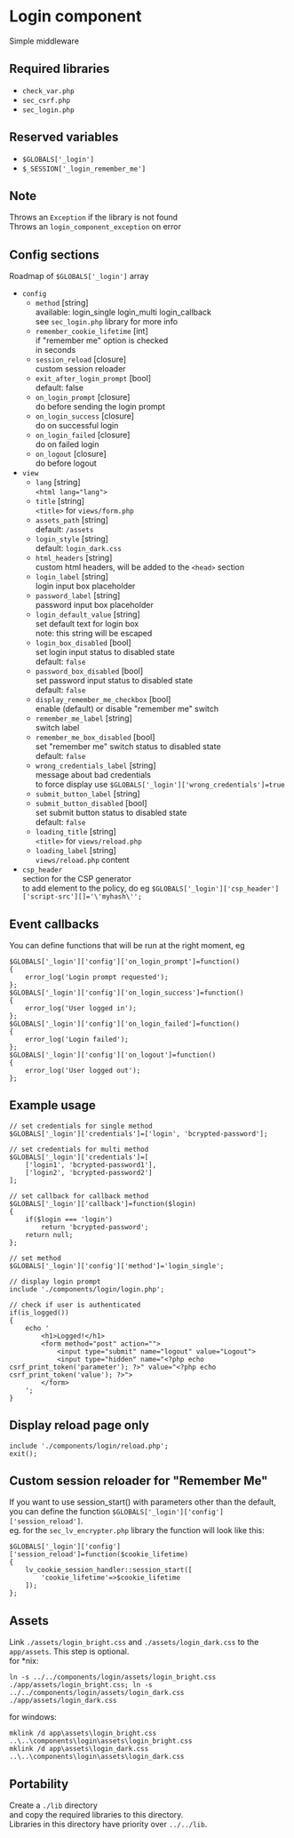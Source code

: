 # Login component
Simple middleware

## Required libraries
* `check_var.php`
* `sec_csrf.php`
* `sec_login.php`

## Reserved variables
* `$GLOBALS['_login']`
* `$_SESSION['_login_remember_me']`

## Note
Throws an `Exception` if the library is not found  
Throws an `login_component_exception` on error

## Config sections
Roadmap of `$GLOBALS['_login']` array
* `config`
	* `method` [string]  
		available: login_single login_multi login_callback  
		see `sec_login.php` library for more info
	* `remember_cookie_lifetime` [int]  
		if "remember me" option is checked  
		in seconds
	* `session_reload` [closure]  
		custom session reloader
	* `exit_after_login_prompt` [bool]  
		default: false
	* `on_login_prompt` [closure]  
		do before sending the login prompt
	* `on_login_success` [closure]  
		do on successful login
	* `on_login_failed` [closure]  
		do on failed login
	* `on_logout` [closure]  
		do before logout
* `view`
	* `lang` [string]  
		`<html lang="lang">`
	* `title` [string]  
		`<title>` for `views/form.php`
	* `assets_path` [string]  
		default: `/assets`
	* `login_style` [string]  
		default: `login_dark.css`
	* `html_headers` [string]  
		custom html headers, will be added to the `<head>` section
	* `login_label` [string]  
		login input box placeholder
	* `password_label` [string]  
		password input box placeholder
	* `login_default_value` [string]  
		set default text for login box  
		note: this string will be escaped
	* `login_box_disabled` [bool]  
		set login input status to disabled state  
		default: `false`
	* `password_box_disabled` [bool]  
		set password input status to disabled state  
		default: `false`
	* `display_remember_me_checkbox` [bool]  
		enable (default) or disable "remember me" switch
	* `remember_me_label` [string]  
		switch label
	* `remember_me_box_disabled` [bool]  
		set "remember me" switch status to disabled state  
		default: `false`
	* `wrong_credentials_label` [string]  
		message about bad credentials  
		to force display use `$GLOBALS['_login']['wrong_credentials']=true`
	* `submit_button_label` [string]
	* `submit_button_disabled` [bool]  
		set submit button status to disabled state  
		default: `false`
	* `loading_title` [string]  
		`<title>` for `views/reload.php`
	* `loading_label` [string]  
		`views/reload.php` content
* `csp_header`  
	section for the CSP generator  
	to add element to the policy, do eg `$GLOBALS['_login']['csp_header']['script-src'][]='\'myhash\'';`

## Event callbacks
You can define functions that will be run at the right moment, eg
```
$GLOBALS['_login']['config']['on_login_prompt']=function()
{
	error_log('Login prompt requested');
};
$GLOBALS['_login']['config']['on_login_success']=function()
{
	error_log('User logged in');
};
$GLOBALS['_login']['config']['on_login_failed']=function()
{
	error_log('Login failed');
};
$GLOBALS['_login']['config']['on_logout']=function()
{
	error_log('User logged out');
};
```

## Example usage
```
// set credentials for single method
$GLOBALS['_login']['credentials']=['login', 'bcrypted-password'];

// set credentials for multi method
$GLOBALS['_login']['credentials']=[
	['login1', 'bcrypted-password1'],
	['login2', 'bcrypted-password2']
];

// set callback for callback method
$GLOBALS['_login']['callback']=function($login)
{
	if($login === 'login')
		return 'bcrypted-password';
	return null;
};

// set method
$GLOBALS['_login']['config']['method']='login_single';

// display login prompt
include './components/login/login.php';

// check if user is authenticated
if(is_logged())
{
	echo '
		<h1>Logged!</h1>
		<form method="post" action="">
			<input type="submit" name="logout" value="Logout">
			<input type="hidden" name="<?php echo csrf_print_token('parameter'); ?>" value="<?php echo csrf_print_token('value'); ?>">
		</form>
	';
}
```

## Display reload page only
```
include './components/login/reload.php';
exit();
```

## Custom session reloader for "Remember Me"
If you want to use session_start() with parameters other than the default,  
you can define the function `$GLOBALS['_login']['config']['session_reload']`.  
eg. for the `sec_lv_encrypter.php` library the function will look like this:
```
$GLOBALS['_login']['config']['session_reload']=function($cookie_lifetime)
{
	lv_cookie_session_handler::session_start([
		'cookie_lifetime'=>$cookie_lifetime
	]);
};
```

## Assets
Link `./assets/login_bright.css` and `./assets/login_dark.css` to the `app/assets`. This step is optional.  
for *nix:
```
ln -s ../../components/login/assets/login_bright.css ./app/assets/login_bright.css; ln -s ../../components/login/assets/login_dark.css ./app/assets/login_dark.css
```
for windows:
```
mklink /d app\assets\login_bright.css ..\..\components\login\assets\login_bright.css
mklink /d app\assets\login_dark.css ..\..\components\login\assets\login_dark.css
```

## Portability
Create a `./lib` directory  
and copy the required libraries to this directory.  
Libraries in this directory have priority over `../../lib`.
